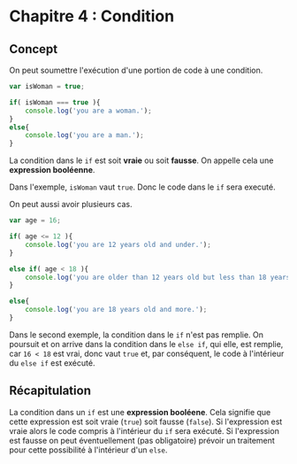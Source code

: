 # Chapitre 4 : Condition

## Concept
On peut soumettre l'exécution d'une portion de code à une condition.

```js
var isWoman = true;

if( isWoman === true ){
	console.log('you are a woman.');
}
else{
	console.log('you are a man.');
}
```

La condition dans le `if` est soit **vraie** ou soit **fausse**. On appelle cela une **expression booléenne**.

Dans l'exemple, `isWoman` vaut `true`. Donc le code dans le `if` sera executé.

On peut aussi avoir plusieurs cas.

```js
var age = 16;

if( age <= 12 ){
	console.log('you are 12 years old and under.');
}

else if( age < 18 ){
	console.log('you are older than 12 years old but less than 18 years old.');
}

else{
	console.log('you are 18 years old and more.');
}
```
Dans le second exemple, la condition dans le `if` n'est pas remplie. On poursuit et on arrive dans la condition dans le `else if`, qui elle, est remplie, car `16 < 18` est vrai, donc vaut `true` et, par conséquent, le code à l'intérieur du `else if` est exécuté.


## Récapitulation
La condition dans un `if` est une **expression booléene**. Cela signifie que cette expression est soit vraie (`true`) soit fausse (`false`). Si l'expression est vraie alors le code compris à l'intérieur du `if` sera exécuté. Si l'expression est fausse on peut éventuellement (pas obligatoire) prévoir un traitement pour cette possibilité à l'intérieur d'un `else`.